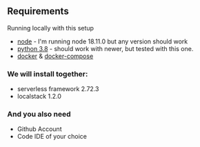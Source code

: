 
## Requirements

Running locally with this setup

* [node](https://nodejs.org/en/download/) - I'm running node 18.11.0 but any version should work
* [python 3.8](https://www.python.org/downloads/release/python-380/) - should work with newer, but tested with this one.
* [docker](https://docs.docker.com/get-docker/) & [docker-compose](https://docker-docs.netlify.app/compose/install/)

### We will install together:
* serverless framework 2.72.3
* localstack 1.2.0


### And you also need
* Github Account
* Code IDE of your choice

